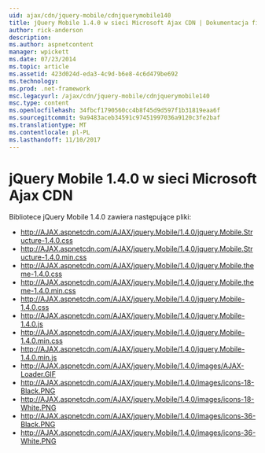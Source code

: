 ```yaml
---
uid: ajax/cdn/jquery-mobile/cdnjquerymobile140
title: jQuery Mobile 1.4.0 w sieci Microsoft Ajax CDN | Dokumentacja firmy Microsoft
author: rick-anderson
description: 
ms.author: aspnetcontent
manager: wpickett
ms.date: 07/23/2014
ms.topic: article
ms.assetid: 423d024d-eda3-4c9d-b6e8-4c6d479be692
ms.technology: 
ms.prod: .net-framework
msc.legacyurl: /ajax/cdn/jquery-mobile/cdnjquerymobile140
msc.type: content
ms.openlocfilehash: 34fbcf1790560cc4b8f45d9d597f1b31819eaa6f
ms.sourcegitcommit: 9a9483aceb34591c97451997036a9120c3fe2baf
ms.translationtype: MT
ms.contentlocale: pl-PL
ms.lasthandoff: 11/10/2017
---
```

<a name="jquery-mobile-140-on-the-microsoft-ajax-cdn"></a>jQuery Mobile 1.4.0 w sieci Microsoft Ajax CDN
====================
Bibliotece jQuery Mobile 1.4.0 zawiera następujące pliki:

- http://AJAX.aspnetcdn.com/AJAX/jquery.Mobile/1.4.0/jquery.Mobile.Structure-1.4.0.css
- http://AJAX.aspnetcdn.com/AJAX/jquery.Mobile/1.4.0/jquery.Mobile.Structure-1.4.0.min.css
- http://AJAX.aspnetcdn.com/AJAX/jquery.Mobile/1.4.0/jquery.Mobile.theme-1.4.0.css
- http://AJAX.aspnetcdn.com/AJAX/jquery.Mobile/1.4.0/jquery.Mobile.theme-1.4.0.min.css
- http://AJAX.aspnetcdn.com/AJAX/jquery.Mobile/1.4.0/jquery.Mobile-1.4.0.css
- http://AJAX.aspnetcdn.com/AJAX/jquery.Mobile/1.4.0/jquery.Mobile-1.4.0.js
- http://AJAX.aspnetcdn.com/AJAX/jquery.Mobile/1.4.0/jquery.Mobile-1.4.0.min.css
- http://AJAX.aspnetcdn.com/AJAX/jquery.Mobile/1.4.0/jquery.Mobile-1.4.0.min.js
- http://AJAX.aspnetcdn.com/AJAX/jquery.Mobile/1.4.0/images/AJAX-Loader.GIF
- http://AJAX.aspnetcdn.com/AJAX/jquery.Mobile/1.4.0/images/icons-18-Black.PNG
- http://AJAX.aspnetcdn.com/AJAX/jquery.Mobile/1.4.0/images/icons-18-White.PNG
- http://AJAX.aspnetcdn.com/AJAX/jquery.Mobile/1.4.0/images/icons-36-Black.PNG
- http://AJAX.aspnetcdn.com/AJAX/jquery.Mobile/1.4.0/images/icons-36-White.PNG
